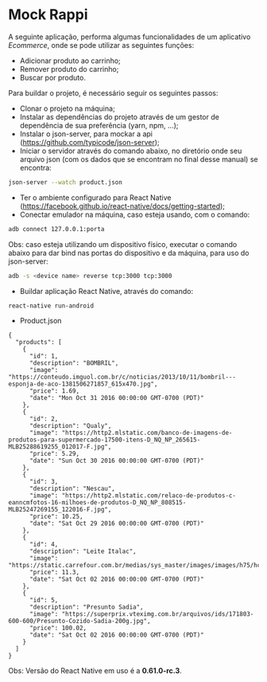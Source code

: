 # Mock Rappi

A seguinte aplicação, performa algumas funcionalidades de um aplicativo *Ecommerce*, onde se pode utilizar as seguintes funções:
- Adicionar produto ao carrinho;
- Remover produto do carrinho;
- Buscar por produto.

Para buildar o projeto, é necessário seguir os seguintes passos:
- Clonar o projeto na máquina;
- Instalar as dependências do projeto através de um gestor de dependência de sua preferência (yarn, npm, ...);
- Instalar o json-server, para mockar a api (https://github.com/typicode/json-server);
- Iniciar o servidor através do comando abaixo, no diretório onde seu arquivo json (com os dados que se encontram no final desse manual) se encontra:
```sh
json-server --watch product.json
```
- Ter o ambiente configurado para React Native (https://facebook.github.io/react-native/docs/getting-started);
- Conectar emulador na máquina, caso esteja usando, com o comando:
```sh
adb connect 127.0.0.1:porta
```
Obs: caso esteja utilizando um dispositivo físico, executar o comando abaixo para dar bind nas portas do dispositivo e da máquina, para uso do json-server:
```sh
adb -s <device name> reverse tcp:3000 tcp:3000
```
- Buildar aplicação React Native, através do comando:
```sh
react-native run-android
```

- Product.json
```
{
  "products": [
    {
      "id": 1,
      "description": "BOMBRIL",
      "image": "https://conteudo.imguol.com.br/c/noticias/2013/10/11/bombril---esponja-de-aco-1381506271857_615x470.jpg",
      "price": 1.69,
      "date": "Mon Oct 31 2016 00:00:00 GMT-0700 (PDT)"
    },
    {
      "id": 2,
      "description": "Qualy",
      "image": "https://http2.mlstatic.com/banco-de-imagens-de-produtos-para-supermercado-17500-itens-D_NQ_NP_265615-MLB25288619255_012017-F.jpg",
      "price": 5.29,
      "date": "Sun Oct 30 2016 00:00:00 GMT-0700 (PDT)"
    },
    {
      "id": 3,
      "description": "Nescau",
      "image": "https://http2.mlstatic.com/relaco-de-produtos-c-eanncmfotos-16-milhoes-de-produtos-D_NQ_NP_808515-MLB25247269155_122016-F.jpg",
      "price": 10.25,
      "date": "Sat Oct 29 2016 00:00:00 GMT-0700 (PDT)"
    },
    {
      "id": 4,
      "description": "Leite Italac",
      "image": "https://static.carrefour.com.br/medias/sys_master/images/images/h75/hcb/h00/h00/9688613912606.jpg",
      "price": 11.3,
      "date": "Sat Oct 02 2016 00:00:00 GMT-0700 (PDT)"
    },
    {
      "id": 5,
      "description": "Presunto Sadia",
      "image": "https://superprix.vteximg.com.br/arquivos/ids/171803-600-600/Presunto-Cozido-Sadia-200g.jpg",
      "price": 100.02,
      "date": "Sat Oct 02 2016 00:00:00 GMT-0700 (PDT)"
    }
  ]
}
```

Obs: Versão do React Native em uso é a  **0.61.0-rc.3**.


